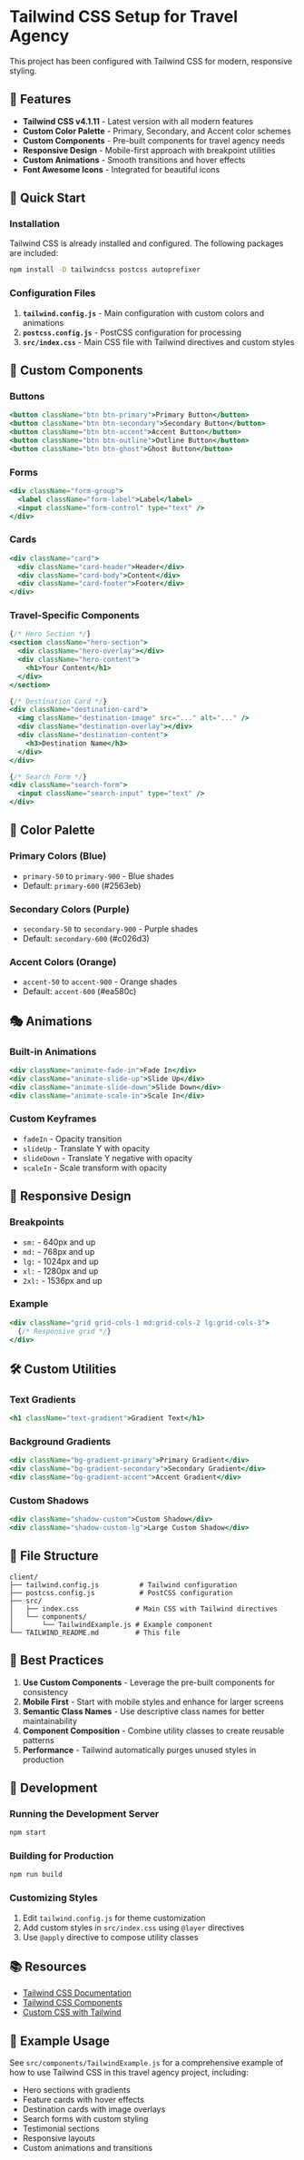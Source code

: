 # Tailwind CSS Setup for Travel Agency

This project has been configured with Tailwind CSS for modern, responsive styling.

## 🎨 Features

- **Tailwind CSS v4.1.11** - Latest version with all modern features
- **Custom Color Palette** - Primary, Secondary, and Accent color schemes
- **Custom Components** - Pre-built components for travel agency needs
- **Responsive Design** - Mobile-first approach with breakpoint utilities
- **Custom Animations** - Smooth transitions and hover effects
- **Font Awesome Icons** - Integrated for beautiful icons

## 🚀 Quick Start

### Installation
Tailwind CSS is already installed and configured. The following packages are included:

```bash
npm install -D tailwindcss postcss autoprefixer
```

### Configuration Files

1. **`tailwind.config.js`** - Main configuration with custom colors and animations
2. **`postcss.config.js`** - PostCSS configuration for processing
3. **`src/index.css`** - Main CSS file with Tailwind directives and custom styles

## 🎯 Custom Components

### Buttons
```jsx
<button className="btn btn-primary">Primary Button</button>
<button className="btn btn-secondary">Secondary Button</button>
<button className="btn btn-accent">Accent Button</button>
<button className="btn btn-outline">Outline Button</button>
<button className="btn btn-ghost">Ghost Button</button>
```

### Forms
```jsx
<div className="form-group">
  <label className="form-label">Label</label>
  <input className="form-control" type="text" />
</div>
```

### Cards
```jsx
<div className="card">
  <div className="card-header">Header</div>
  <div className="card-body">Content</div>
  <div className="card-footer">Footer</div>
</div>
```

### Travel-Specific Components
```jsx
{/* Hero Section */}
<section className="hero-section">
  <div className="hero-overlay"></div>
  <div className="hero-content">
    <h1>Your Content</h1>
  </div>
</section>

{/* Destination Card */}
<div className="destination-card">
  <img className="destination-image" src="..." alt="..." />
  <div className="destination-overlay"></div>
  <div className="destination-content">
    <h3>Destination Name</h3>
  </div>
</div>

{/* Search Form */}
<div className="search-form">
  <input className="search-input" type="text" />
</div>
```

## 🎨 Color Palette

### Primary Colors (Blue)
- `primary-50` to `primary-900` - Blue shades
- Default: `primary-600` (#2563eb)

### Secondary Colors (Purple)
- `secondary-50` to `secondary-900` - Purple shades
- Default: `secondary-600` (#c026d3)

### Accent Colors (Orange)
- `accent-50` to `accent-900` - Orange shades
- Default: `accent-600` (#ea580c)

## 🎭 Animations

### Built-in Animations
```jsx
<div className="animate-fade-in">Fade In</div>
<div className="animate-slide-up">Slide Up</div>
<div className="animate-slide-down">Slide Down</div>
<div className="animate-scale-in">Scale In</div>
```

### Custom Keyframes
- `fadeIn` - Opacity transition
- `slideUp` - Translate Y with opacity
- `slideDown` - Translate Y negative with opacity
- `scaleIn` - Scale transform with opacity

## 📱 Responsive Design

### Breakpoints
- `sm:` - 640px and up
- `md:` - 768px and up
- `lg:` - 1024px and up
- `xl:` - 1280px and up
- `2xl:` - 1536px and up

### Example
```jsx
<div className="grid grid-cols-1 md:grid-cols-2 lg:grid-cols-3">
  {/* Responsive grid */}
</div>
```

## 🛠️ Custom Utilities

### Text Gradients
```jsx
<h1 className="text-gradient">Gradient Text</h1>
```

### Background Gradients
```jsx
<div className="bg-gradient-primary">Primary Gradient</div>
<div className="bg-gradient-secondary">Secondary Gradient</div>
<div className="bg-gradient-accent">Accent Gradient</div>
```

### Custom Shadows
```jsx
<div className="shadow-custom">Custom Shadow</div>
<div className="shadow-custom-lg">Large Custom Shadow</div>
```

## 📁 File Structure

```
client/
├── tailwind.config.js          # Tailwind configuration
├── postcss.config.js           # PostCSS configuration
├── src/
│   ├── index.css              # Main CSS with Tailwind directives
│   └── components/
│       └── TailwindExample.js # Example component
└── TAILWIND_README.md         # This file
```

## 🎯 Best Practices

1. **Use Custom Components** - Leverage the pre-built components for consistency
2. **Mobile First** - Start with mobile styles and enhance for larger screens
3. **Semantic Class Names** - Use descriptive class names for better maintainability
4. **Component Composition** - Combine utility classes to create reusable patterns
5. **Performance** - Tailwind automatically purges unused styles in production

## 🔧 Development

### Running the Development Server
```bash
npm start
```

### Building for Production
```bash
npm run build
```

### Customizing Styles
1. Edit `tailwind.config.js` for theme customization
2. Add custom styles in `src/index.css` using `@layer` directives
3. Use `@apply` directive to compose utility classes

## 📚 Resources

- [Tailwind CSS Documentation](https://tailwindcss.com/docs)
- [Tailwind CSS Components](https://tailwindui.com/)
- [Custom CSS with Tailwind](https://tailwindcss.com/docs/adding-custom-styles)

## 🎨 Example Usage

See `src/components/TailwindExample.js` for a comprehensive example of how to use Tailwind CSS in this travel agency project, including:

- Hero sections with gradients
- Feature cards with hover effects
- Destination cards with image overlays
- Search forms with custom styling
- Testimonial sections
- Responsive layouts
- Custom animations and transitions